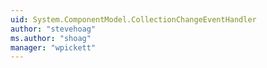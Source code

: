 ```yaml
---
uid: System.ComponentModel.CollectionChangeEventHandler
author: "stevehoag"
ms.author: "shoag"
manager: "wpickett"
---
```

